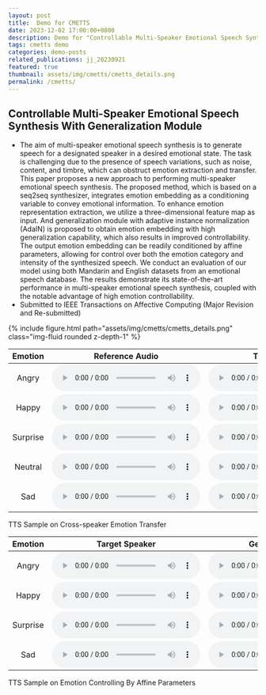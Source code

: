 ```yaml
---
layout: post
title:  Demo for CMETTS
date: 2023-12-02 17:00:00+0800
description: Demo for "Controllable Multi-Speaker Emotional Speech Synthesis With Generalization Module"
tags: cmetts demo
categories: demo-posts
related_publications: jj_20230921
featured: true
thumbnail: assets/img/cmetts/cmetts_details.png
permalink: /cmetts/
---
```


## Controllable Multi-Speaker Emotional Speech Synthesis With Generalization Module

- The aim of multi-speaker emotional speech synthesis is to generate speech for a designated speaker in a desired emotional state. The task is challenging due to the presence of speech variations, such as noise, content, and timbre, which can obstruct emotion extraction and transfer. This paper proposes a new approach to performing multi-speaker emotional speech synthesis. The proposed method, which is based on a seq2seq synthesizer, integrates emotion embedding as a conditioning variable to convey emotional information. To enhance emotion representation extraction, we utilize a three-dimensional feature map as input. And generalization module with adaptive instance normalization (AdaIN) is proposed to obtain emotion embedding with high generalization capability, which also results in improved controllability. The output emotion embedding can be readily conditioned by affine parameters, allowing for control over both the emotion category and intensity of the synthesized speech. We conduct an evaluation of our model using both Mandarin and English datasets from an emotional speech database. The results demonstrate its state-of-the-art performance in multi-speaker emotional speech synthesis, coupled with the notable advantage of high emotion controllability.
- Submitted to IEEE Transactions on Affective Computing (Major Revision and Re-submitted)

<div class="row mt-3">
    <div class="col-sm mt-3 mt-md-0">
        {% include figure.html path="assets/img/cmetts/cmetts_details.png" class="img-fluid rounded z-depth-1" %}
    </div>
</div>

<!-- ### TTS Sample on Cross-speaker Emotion Transfer -->

| Emotion |    Reference Audio   |    Target Speaker    |       Generated      |
| :-----: | :------------------: | :------------------: | :------------------: |
|Angry|<audio src="samples/referenceAudio/angry_s5.wav" type="audio/wav" controls preload></audio>|<audio src="samples/timberExample/S1/angry_s1.wav" type="audio/wav" controls preload></audio>|<audio src="samples/styleTransfer/angry_s1.wav" type="audio/wav" controls preload></audio>|
|Happy|<audio src="samples/referenceAudio/happy_s7.wav" type="audio/wav" controls preload></audio>|<audio src="samples/timberExample/S3/happy_s3.wav" type="audio/wav" controls preload></audio>|<audio src="samples/styleTransfer/happy_s3.wav" type="audio/wav" controls preload></audio>|
|Surprise|<audio src="samples/referenceAudio/surprise_s9.wav" type="audio/wav" controls preload></audio>|<audio src="samples/timberExample/S2/surprise_s2.wav" type="audio/wav" controls preload></audio>|<audio src="samples/styleTransfer/surprise_s2.wav" type="audio/wav" controls preload></audio>|
|Neutral|<audio src="samples/referenceAudio/neutral_s5.wav" type="audio/wav" controls preload></audio>|<audio src="samples/timberExample/S4/neutral_s4.wav" type="audio/wav" controls preload></audio>|<audio src="samples/styleTransfer/neutral_s4.wav" type="audio/wav" controls preload></audio>|
|Sad|<audio src="samples/referenceAudio/sad_s1.wav" type="audio/wav" controls preload></audio>|<audio src="samples/timberExample/S02/sad_s2_001107.wav" controls preload></audio>|<audio src="samples/styleTransfer/sad_s02.wav" type="audio/wav" controls preload></audio>|

<div class="caption">
    TTS Sample on Cross-speaker Emotion Transfer
</div>

<!-- ### TTS Sample on Emotion Controlling By Affine Parameters -->

| Emotion |     Target Speaker   |     Generated-Weak   |    Generated-Medium  |   Generated-Strong   |
| :-----: | :------------------: | :------------------: | :------------------: | :------------------: |
|Angry|<audio src="samples/timberExample/S1/angry_s1.wav" type="audio/wav" controls preload></audio>|<audio src="samples/extrasamples/Angry/S1/angry_s1_weak.wav" type="audio/wav" controls preload></audio>|<audio src="samples/extrasamples/Angry/S1/angry_s1_medium.wav" type="audio/wav" controls preload></audio>|<audio src="samples/extrasamples/Angry/S1/angry_s1_strong.wav" type="audio/wav" controls preload></audio>|
|Happy|<audio src="samples/timberExample/S2/happy_s2.wav" type="audio/wav" controls preload></audio>|<audio src="samples/extrasamples/Happy/S2/happy_s2_weak.wav" type="audio/wav" controls preload></audio>|<audio src="samples/extrasamples/Happy/S2/happy_s2_medium.wav" type="audio/wav" controls preload></audio>|<audio src="samples/extrasamples/Happy/S2/happy_s2_strong.wav" type="audio/wav" controls preload></audio>|
|Surprise|<audio src="samples/timberExample/S3/surprise_s3.wav" type="audio/wav" controls preload></audio>|<audio src="samples/extrasamples/Suprise/S3/surprise_s3_weak.wav" type="audio/wav" controls preload></audio>|<audio src="samples/extrasamples/Suprise/S3/surprise_s3_medium.wav" type="audio/wav" controls preload></audio>|<audio src="samples/extrasamples/Suprise/S3/surprise_s3_strong.wav" type="audio/wav" controls preload></audio>|
|Sad|<audio src="samples/timberExample/S4/sad_s4.wav" type="audio/wav" controls preload></audio>|<audio src="samples/extrasamples/Sad/S4/sad_s4_weak.wav" controls preload></audio>|<audio src="samples/extrasamples/Sad/S4/sad_s4_medium.wav" type="audio/wav" controls preload></audio>|<audio src="samples/extrasamples/Sad/S4/sad_s4_strong.wav" type="audio/wav" controls preload></audio>|

<div class="caption">
    TTS Sample on Emotion Controlling By Affine Parameters
</div>

<!-- <div class="row mt-3">
    <div class="col-sm mt-3 mt-md-0">
        {% include figure.html path="assets/img/cmetts/cmetts_tsne1.png" class="img-fluid rounded z-depth-1" %}
        {% include figure.html path="assets/img/cmetts/cmetts_tsne2.png" class="img-fluid rounded z-depth-1" %}
    </div>
</div> -->
